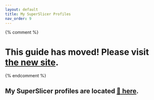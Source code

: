 ```yaml
---
layout: default
title: My SuperSlicer Profiles
nav_order: 9
---
```

{% comment %} 
# This guide has moved! Please visit [the new site](https://ellis3dp.com/Print-Tuning-Guide/).
{% endcomment %}
## My SuperSlicer profiles are located [:page_facing_up: here](https://github.com/AndrewEllis93/Ellis-SuperSlicer-Profiles).